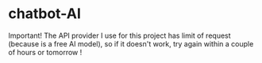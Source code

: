 # chatbot-AI
Important! The API provider I use for this project has limit of request (because is a free AI model), so if it doesn't work, try again within a couple of hours or tomorrow !
